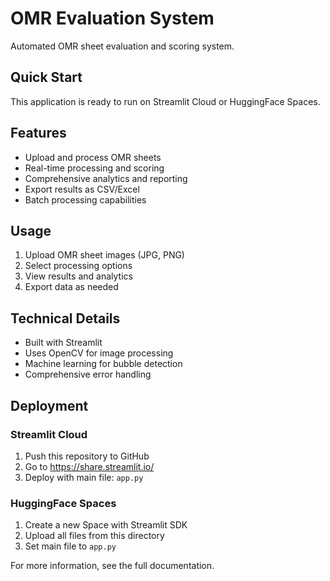 # OMR Evaluation System

Automated OMR sheet evaluation and scoring system.

## Quick Start

This application is ready to run on Streamlit Cloud or HuggingFace Spaces.

## Features

- Upload and process OMR sheets
- Real-time processing and scoring
- Comprehensive analytics and reporting
- Export results as CSV/Excel
- Batch processing capabilities

## Usage

1. Upload OMR sheet images (JPG, PNG)
2. Select processing options
3. View results and analytics
4. Export data as needed

## Technical Details

- Built with Streamlit
- Uses OpenCV for image processing
- Machine learning for bubble detection
- Comprehensive error handling

## Deployment

### Streamlit Cloud
1. Push this repository to GitHub
2. Go to https://share.streamlit.io/
3. Deploy with main file: `app.py`

### HuggingFace Spaces
1. Create a new Space with Streamlit SDK
2. Upload all files from this directory
3. Set main file to `app.py`

For more information, see the full documentation.
